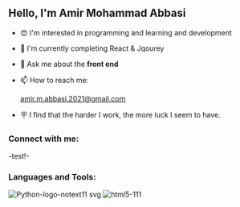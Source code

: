    <h2>Hello, I'm Amir Mohammad Abbasi</h2>
   
- 😍 I'm interested in programming and learning and development
- 📖 I'm currently completing React & Jqourey
- 💭 Ask me about the **front end**
- 📫 How to reach me:

    amir.m.abbasi.2021@gmail.com
- 🪧 I find that the harder I work, the more luck I seem to have.

<h3>Connect with me:</h3>
   -test!-
   

<h3>Languages and Tools:</h3>

![Python-logo-notext11 svg](https://user-images.githubusercontent.com/111681850/204157826-93179f53-20b5-48cf-bcf1-12fd59e8f36b.png)
![html5-111](https://user-images.githubusercontent.com/111681850/204157880-9a2c9a5e-b4af-41fd-94f4-af56ce53984e.png)




   

<!---
AmirMohammadAbbasii/AmirMohammadAbbasii is a ✨ special ✨ repository because its `README.md` (this file) appears on your GitHub profile.
You can click the Preview link to take a look at your changes.
--->

